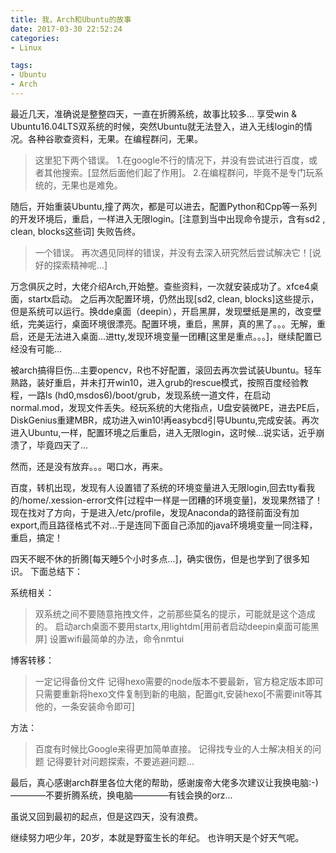 ```yaml
---
title: 我，Arch和Ubuntu的故事
date: 2017-03-30 22:52:24
categories:
- Linux

tags:
- Ubuntu
- Arch
---
```


最近几天，准确说是整整四天，一直在折腾系统，故事比较多...
享受win & Ubuntu16.04LTS双系统的时候，突然Ubuntu就无法登入，进入无线login的情况。各种谷歌查资料，无果。在编程群问，无果。

>这里犯下两个错误。
> 1.在google不行的情况下，并没有尝试进行百度，或者其他搜索。[显然后面他们起了作用]。
> 2.在编程群问，毕竟不是专门玩系统的，无果也是难免。


随后，开始重装Ubuntu,撞了两次，都是可以进去，配置Python和Cpp等一系列的开发环境后，重启，一样进入无限login。[注意到当中出现命令提示，含有sd2 , clean, blocks这些词]
失败告终。

>一个错误。
>再次遇见同样的错误，并没有去深入研究然后尝试解决它！[说好的探索精神呢...]

万念俱灰之时，大佬介绍Arch,开始整。查些资料，一次就安装成功了。xfce4桌面，startx启动。
之后再次配置环境，仍然出现[sd2, clean, blocks]这些提示，但是系统可以运行。换dde桌面（deepin），开启黑屏，发现壁纸是黑的，改变壁纸，完美运行，桌面环境很漂亮。配置环境，重启，黑屏，真的黑了。。。无解，重启，还是无法进入桌面...进tty,发现环境变量一团糟[这里是重点。。。]，继续配置已经没有可能...

被arch搞得巨伤...主要opencv，R也不好配置，滚回去再次尝试装Ubuntu。轻车熟路，装好重启，并未打开win10，进入grub的rescue模式，按照百度经验教程，一路ls (hd0,msdos6)/boot/grub，发现系统一道文件，在启动normal.mod，发现文件丢失。经玩系统的大佬指点，U盘安装微PE，进去PE后，DiskGenius重建MBR，成功进入win10!再easybcd引导Ubuntu,完成安装。再次进入Ubuntu,一样，配置环境之后重启，进入无限login，这时候...说实话，近乎崩溃了，毕竟四天了...

然而，还是没有放弃。。。喝口水，再来。

百度，转机出现，发现有人设置错了系统的环境变量进入无限login,回去tty看我的/home/.xession-error文件[过程中一样是一团糟的环境变量]，发现果然错了！现在找对了方向，于是进入/etc/profile，发现Anaconda的路径前面没有加export,而且路径格式不对...于是连同下面自己添加的java环境境变量一同注释，重启，搞定！

四天不眠不休的折腾[每天睡5个小时多点...]，确实很伤，但是也学到了很多知识。
下面总结下：

系统相关：
>双系统之间不要随意拖拽文件，之前那些莫名的提示，可能就是这个造成的。
>启动arch桌面不要用startx,用lightdm[用前者启动deepin桌面可能黑屏]
>设置wifi最简单的办法，命令nmtui


博客转移：
>一定记得备份文件
>记得hexo需要的node版本不要最新，官方稳定版本即可
>只需要重新将hexo文件复制到新的电脑，配置git,安装hexo[不需要init等其他的，一条安装命令即可]

方法：
>百度有时候比Google来得更加简单直接。
>记得找专业的人士解决相关的问题
>记得要针对问题探索，不要逃避问题...

最后，真心感谢arch群里各位大佬的帮助，感谢废帝大佬多次建议让我换电脑:-)————不要折腾系统，换电脑————有钱会换的orz...

虽说又回到最初的起点，但是这四天，没有浪费。

继续努力吧少年，20岁，本就是野蛮生长的年纪。
也许明天是个好天气呢。




